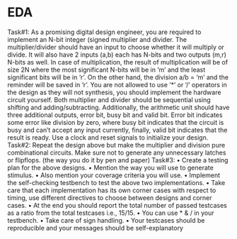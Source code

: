 # EDA

Task#1:
As a promising digital design engineer, you are required to implement an N-bit integer (signed multiplier
and divider. The multiplier/divider should have an input to choose whether it will multiply or divide. It
will also have 2 inputs (a,b) each has N-bits and two outputs (m,r) N-bits as well. In case of
multiplication, the result of multiplication will be of size 2N where the most significant N-bits will be in
‘m’ and the least significant bits will be in ‘r’. On the other hand, the division a/b = ‘m’ and the reminder
will be saved in ‘r’.
You are not allowed to use ‘*’ or ‘/’ operators in the design as they will not synthesis, you should
implement the hardware circuit yourself. Both multiplier and divider should be sequential using shifting
and adding/subtracting.
Additionally, the arithmetic unit should have three additional outputs, error bit, busy bit and valid bit.
Error bit indicates some error like division by zero, where busy bit indicates that the circuit is busy and
can’t accept any input currently, finally, valid bit indicates that the result is ready.
Use a clock and reset signals to initialize your design.
Task#2:
Repeat the design above but make the multiplier and division pure combinational circuits. Make sure not
to generate any unnecessary latches or flipflops. (the way you do it by pen and paper)
Task#3:
• Create a testing plan for the above designs.
• Mention the way you will use to generate stimulus.
• Also mention your coverage criteria you will use.
• Implement the self-checking testbench to test the above two implementations.
• Take care that each implementation has its own corner cases with respect to timing, use
different directives to choose between designs and corner cases.
• At the end you should report the total number of passed testcases as a ratio from the total
testcases i.e., 15/15.
• You can use * & / in your testbench.
• Take care of sign handling.
• Your testcases should be reproducible and your messages should be self-explanatory
